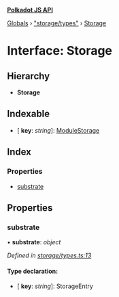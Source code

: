 **[Polkadot JS API](../README.md)**

[Globals](../globals.md) › [&quot;storage/types&quot;](../modules/_storage_types_.md) › [Storage](_storage_types_.storage.md)

# Interface: Storage

## Hierarchy

* **Storage**

## Indexable

* \[ **key**: *string*\]: [ModuleStorage](_storage_types_.modulestorage.md)

## Index

### Properties

* [substrate](_storage_types_.storage.md#substrate)

## Properties

###  substrate

• **substrate**: *object*

*Defined in [storage/types.ts:13](https://github.com/polkadot-js/api/blob/8b80ce7/packages/api-metadata/src/storage/types.ts#L13)*

#### Type declaration:

* \[ **key**: *string*\]: StorageEntry